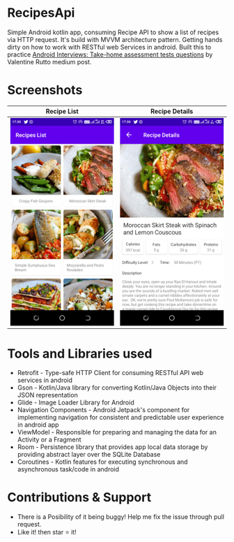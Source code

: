 # RecipesApi
Simple Android kotlin app, consuming Recipe API to show a list of recipes via HTTP request. It's build with MVVM architecture pattern. Getting hands dirty on how to work with RESTful web Services in android. Built this to practice [Android Interviews: Take-home assessment tests questions](https://medium.com/@valentinerutto/android-interviews-take-home-assessment-tests-30223654c53a) by Valentine Rutto medium post.


# Screenshots
<div align="center">

|<strong>Recipe List</strong>|<strong>Recipe Details</strong>|
|:--:|:--:|
|<img src ='arts/recipe_list.png' width='300'/>|<img src='arts/recipe details.png' width='300'/>|

</div>

# Tools and Libraries used
- Retrofit - Type-safe HTTP Client for consuming RESTful API web services in android
- Gson - Kotlin/Java library for converting Kotlin/Java Objects into their JSON representation
- Glide - Image Loader Library for Android
- Navigation Components - Android Jetpack's component for implementing navigation for consistent and predictable user experience in android app
- ViewModel - Responsible for preparing and managing the data for an Activity or a Fragment
- Room - Persistence library that provides app local data storage by providing abstract layer over the SQLite Database
- Coroutines - Kotlin features for executing synchronous and asynchronous task/code in android

# Contributions & Support
- There is a Posibility of it being buggy! Help me fix the issue through pull request.
- Like it! then star ⭐ it!


